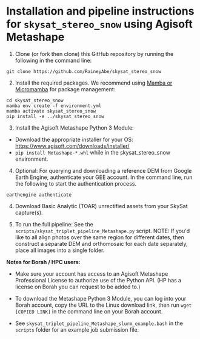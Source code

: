 # Installation and pipeline instructions for `skysat_stereo_snow` using Agisoft Metashape

1. Clone (or fork then clone) this GitHub repository by running the following in the command line:

```
git clone https://github.com/RaineyAbe/skysat_stereo_snow
```

2. Install the required packages. We recommend using [Mamba or Micromamba](https://mamba.readthedocs.io/en/latest/index.html) for package management: 

```
cd skysat_stereo_snow
mamba env create -f environment.yml
mamba activate skysat_stereo_snow
pip install -e ../skysat_stereo_snow
```

3. Install the Agisoft Metashape Python 3 Module:
- Download the appropriate installer for your OS: https://www.agisoft.com/downloads/installer/
- `pip install Metashape-*.whl` while in the skysat_stereo_snow environment. 

4. Optional: For querying and downloading a reference DEM from Google Earth Engine, authenticate your GEE account. In the command line, run the following to start the authentication process. 

```
earthengine authenticate
```

4. Download Basic Analytic (TOAR) unrectified assets from your SkySat capture(s). 

5. To run the full pipeline: See the `scripts/skysat_triplet_pipeline_Metashape.py` script. NOTE: If you'd like to all align photos over the same region for different dates, then construct a separate DEM and orthomosaic for each date separately, place all images into a single folder. 

__Notes for Borah / HPC users:__ 

- Make sure your account has access to an Agisoft Metashape Professional License to authorize use of the Python API. (HP has a license on Borah you can request to be added to.)

- To download the Metashape Python 3 Module, you can log into your Borah account, copy the URL to the Linux download link, then run `wget [COPIED LINK]` in the command line on your Borah account. 

- See `skysat_triplet_pipeline_Metashape_slurm_example.bash` in the `scripts` folder for an example job submission file. 